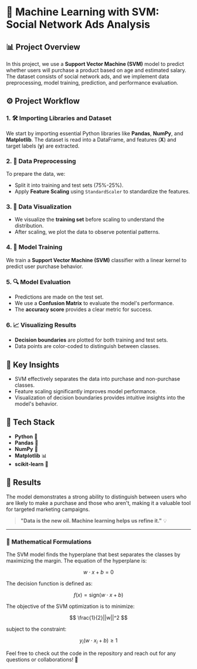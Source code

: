 # 🧠 Machine Learning with SVM: Social Network Ads Analysis

## 📊 Project Overview
In this project, we use a **Support Vector Machine (SVM)** model to predict whether users will purchase a product based on age and estimated salary. The dataset consists of social network ads, and we implement data preprocessing, model training, prediction, and performance evaluation.

## ⚙️ Project Workflow

### 1. 🛠️ Importing Libraries and Dataset
We start by importing essential Python libraries like **Pandas**, **NumPy**, and **Matplotlib**. The dataset is read into a DataFrame, and features (**X**) and target labels (**y**) are extracted.

### 2. 🧪 Data Preprocessing
To prepare the data, we:
- Split it into training and test sets (75%-25%).
- Apply **Feature Scaling** using `StandardScaler` to standardize the features.

### 3. 🎨 Data Visualization
- We visualize the **training set** before scaling to understand the distribution.
- After scaling, we plot the data to observe potential patterns.

### 4. 🤖 Model Training
We train a **Support Vector Machine (SVM)** classifier with a linear kernel to predict user purchase behavior.

### 5. 🔍 Model Evaluation
- Predictions are made on the test set.
- We use a **Confusion Matrix** to evaluate the model's performance.
- The **accuracy score** provides a clear metric for success.

### 6. 📈 Visualizing Results
- **Decision boundaries** are plotted for both training and test sets.
- Data points are color-coded to distinguish between classes.

## 🚀 Key Insights
- SVM effectively separates the data into purchase and non-purchase classes.
- Feature scaling significantly improves model performance.
- Visualization of decision boundaries provides intuitive insights into the model's behavior.

## 🧩 Tech Stack
- **Python** 🐍
- **Pandas** 🐼
- **NumPy** 🔢
- **Matplotlib** 📊
- **scikit-learn** 🤖

## 🎯 Results
The model demonstrates a strong ability to distinguish between users who are likely to make a purchase and those who aren't, making it a valuable tool for targeted marketing campaigns.

> **"Data is the new oil. Machine learning helps us refine it."** 💡

---

### 🧠 Mathematical Formulations

The SVM model finds the hyperplane that best separates the classes by maximizing the margin. The equation of the hyperplane is:

$$ w \cdot x + b = 0 $$

The decision function is defined as:

$$ f(x) = \text{sign}(w \cdot x + b) $$

The objective of the SVM optimization is to minimize:

$$ \frac{1}{2}||w||^2 $$

subject to the constraint:

$$ y_i(w \cdot x_i + b) \geq 1 $$

Feel free to check out the code in the repository and reach out for any questions or collaborations! 🚀

